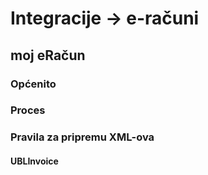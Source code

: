 # Integracije -> e-računi

## moj eRačun

### Općenito

### Proces

### Pravila za pripremu XML-ova

#### UBLInvoice